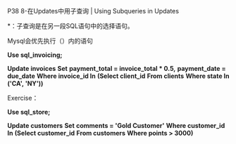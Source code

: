 P38 8-在Updates中用子查询 | Using Subqueries in Updates



*：子查询是在另一段SQL语句中的选择语句。

Mysql会优先执行（）内的语句





**Use sql_invoicing;**

**Update invoices**
**Set**
	**payment_total = invoice_total * 0.5,** 
    **payment_date = due_date**
**Where invoice_id In**
					**(Select client_id**
					**From clients**
					**Where state In ('CA', 'NY'))**

Exercise：

**Use sql_store;**

**Update customers**
**Set**
	**comments = 'Gold Customer'**
**Where customer_id In**
					**(Select customer_id**
					**From customers**
					**Where points > 3000)**

